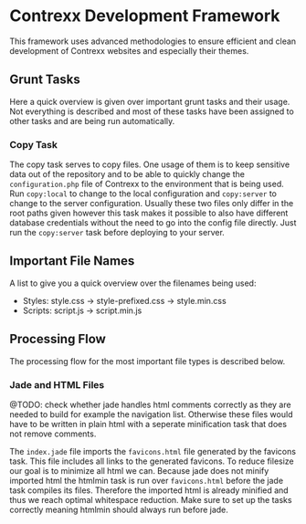 # Contrexx Development Framework
This framework uses advanced methodologies to ensure efficient and clean development of Contrexx websites and especially their themes.

## Grunt Tasks
Here a quick overview is given over important grunt tasks and their usage. Not everything is described and most of these tasks have been assigned to other tasks and are being run automatically.

### Copy Task
The copy task serves to copy files. One usage of them is to keep sensitive data out of the repository and to be able to quickly change the `configuration.php` file of Contrexx to the environment that is being used. Run `copy:local` to change to the local configuration and `copy:server` to change to the server configuration. Usually these two files only differ in the root paths given however this task makes it possible to also have different database credentials without the need to go into the config file directly. Just run the `copy:server` task before deploying to your server.

## Important File Names
A list to give you a quick overview over the filenames being used:
* Styles: style.css -> style-prefixed.css -> style.min.css
* Scripts: script.js -> script.min.js

## Processing Flow
The processing flow for the most important file types is described below.
### Jade and HTML Files
@TODO: check whether jade handles html comments correctly as they are needed to build for example the navigation list. Otherwise these files would have to be written in plain html with a seperate minification task that does not remove comments.

The `index.jade` file imports the `favicons.html` file generated by the favicons task. This file includes all links to the generated favicons. To reduce filesize our goal is to minimize all html we can. Because jade does not minify imported html the htmlmin task is run over `favicons.html` before the jade task compiles its files. Therefore the imported html is already minified and thus we reach optimal whitespace reduction. Make sure to set up the tasks correctly meaning htmlmin should always run before jade.
